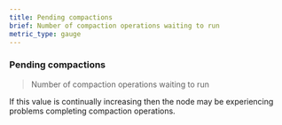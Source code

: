 ```yaml
---
title: Pending compactions
brief: Number of compaction operations waiting to run
metric_type: gauge
---
```

### Pending compactions

> Number of compaction operations waiting to run

If this value is continually increasing then the node may be experiencing problems completing compaction operations.
